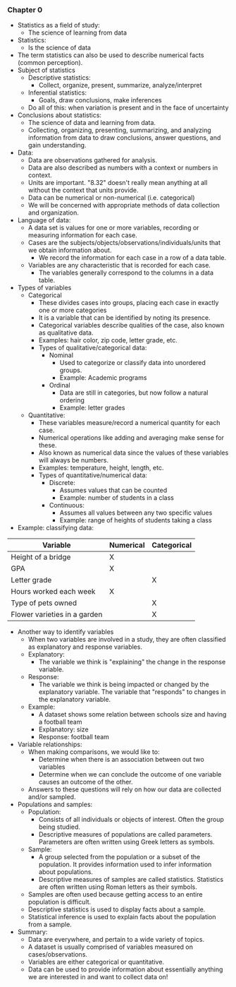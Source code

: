 ### Chapter 0
- Statistics as a field of study:
	- The science of learning from data
- Statistics:
	- Is the science of data
- The term statistics can also be used to describe numerical facts (common perception).
- Subject of statistics
	- Descriptive statistics:
		- Collect, organize, present, summarize, analyze/interpret
	- Inferential statistics:
		- Goals, draw conclusions, make inferences
	- Do all of this: when variation is present and in the face of uncertainty
- Conclusions about statistics:
	- The science of data and learning from data.
	- Collecting, organizing, presenting, summarizing, and analyzing information from data to draw conclusions, answer questions, and gain understanding.
- Data:
	- Data are observations gathered for analysis.
	- Data are also described as numbers with a context or numbers in context.
	- Units are important. "8.32" doesn't really mean anything at all without the context that units provide.
	- Data can be numerical or non-numerical (i.e. categorical)
	- We will be concerned with appropriate methods of data collection and organization.
- Language of data:
	- A data set is values for one or more variables, recording or measuring information for each case.
	- Cases are the subjects/objects/observations/individuals/units that we obtain information about.
		- We record the information for each case in a row of a data table.
	- Variables are any characteristic that is recorded for each case.
		- The variables generally correspond to the columns in a data table.
- Types of variables
	- Categorical 
		- These divides cases into groups, placing each case in exactly one or more categories
		- It is a variable that can be identified by noting its presence.
		- Categorical variables describe qualities of the case, also known as qualitative data.
		- Examples: hair color, zip code, letter grade, etc.
		- Types of qualitative/categorical data:
			- Nominal
				- Used to categorize or classify data into unordered groups.
				- Example: Academic programs
			- Ordinal
				- Data are still in categories, but now follow a natural ordering
				- Example: letter grades
	- Quantitative:
		- These variables measure/record a numerical quantity for each case.
		- Numerical operations like adding and averaging make sense for these.
		- Also known as numerical data since the values of these variables will always be numbers.
		- Examples: temperature, height, length, etc.
		- Types of quantitative/numerical data:
			- Discrete:
				- Assumes values that can be counted
				- Example: number of students in a class
			- Continuous:
				- Assumes all values between any two specific values
				- Example: range of heights of students taking a class
- Example: classifying data:

|Variable|Numerical|Categorical|
|-|-|-|
|Height of a bridge|X||
|GPA|X||
|Letter grade||X|
|Hours worked each week|X||
|Type of pets owned||X|
|Flower varieties in a garden||X|

- Another way to identify variables
	- When two variables are involved in a study, they are often classified as explanatory and response variables.
	- Explanatory:
		- The variable we think is "explaining" the change in the response variable.
	- Response:
		- The variable we think is being impacted or changed by the explanatory variable. The variable that "responds" to changes in the explanatory variable.
	- Example:
		- A dataset shows some relation between schools size and having a football team
		- Explanatory: size
		- Response: football team
- Variable relationships:
	- When making comparisons, we would like to:
		- Determine when there is an association between out two variables
		- Determine when we can conclude the outcome of one variable causes an outcome of the other.
	- Answers to these questions will rely on how our data are collected and/or sampled.
- Populations and samples:
	- Population:
		- Consists of all individuals or objects of interest. Often the group being studied.
		- Descriptive measures of populations are called parameters. Parameters are often written using Greek letters as symbols.
	- Sample:
		- A group selected from the population or a subset of the population. It provides information used to infer information about populations.
		- Descriptive measures of samples are called statistics. Statistics are often written using Roman letters as their symbols.
	- Samples are often used because getting access to an entire population is difficult.
	- Descriptive statistics is used to display facts about a sample.
	- Statistical inference is used to explain facts about the population from a sample.
- Summary:
	- Data are everywhere, and pertain to a wide variety of topics.
	- A dataset is usually comprised of variables measured on cases/observations.
	- Variables are either categorical or quantitative.
	- Data can be used to provide information about essentially anything we are interested in and want to collect data on!